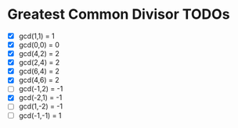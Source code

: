 # Greatest Common Divisor TODOs

- [x] gcd(1,1) = 1
- [x] gcd(0,0) = 0
- [x] gcd(4,2) = 2
- [x] gcd(2,4) = 2
- [x] gcd(6,4) = 2
- [x] gcd(4,6) = 2
- [ ] gcd(-1,2) = -1
- [x] gcd(-2,1) = -1
- [ ] gcd(1,-2) = -1
- [ ] gcd(-1,-1) = 1
